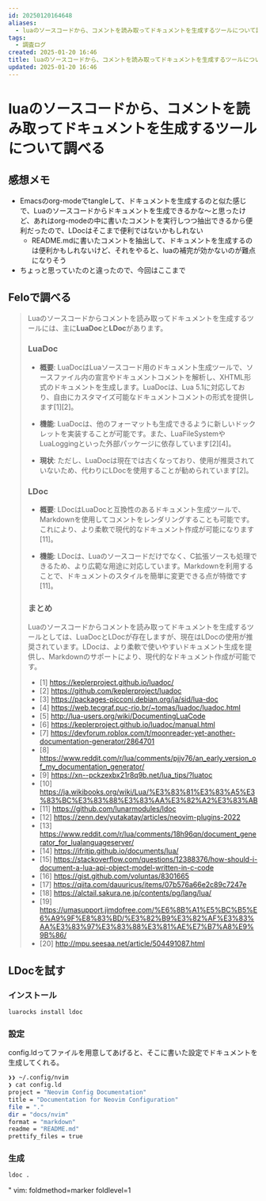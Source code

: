 ```yaml
---
id: 20250120164648
aliases:
  - luaのソースコードから、コメントを読み取ってドキュメントを生成するツールについて調べる
tags:
  - 調査ログ
created: 2025-01-20 16:46
title: luaのソースコードから、コメントを読み取ってドキュメントを生成するツールについて調べる
updated: 2025-01-20 16:46
---
```


# luaのソースコードから、コメントを読み取ってドキュメントを生成するツールについて調べる

## 感想メモ

- Emacsのorg-modeでtangleして、ドキュメントを生成するのと似た感じで、Luaのソースコードからドキュメントを生成できるかな〜と思ったけど、あれはorg-modeの中に書いたコメントを実行しつつ抽出できるから便利だったので、LDocはそこまで便利ではないかもしれない
    - README.mdに書いたコメントを抽出して、ドキュメントを生成するのは便利かもしれないけど、それをやると、luaの補完が効かないのが難点になりそう
- ちょっと思っていたのと違ったので、今回はここまで

## Feloで調べる
<!--{{{-->

> Luaのソースコードからコメントを読み取ってドキュメントを生成するツールには、主に**LuaDoc**と**LDoc**があります。
> 
> ### **LuaDoc**
> 
> - **概要**: LuaDocはLuaソースコード用のドキュメント生成ツールで、ソースファイル内の宣言やドキュメントコメントを解析し、XHTML形式のドキュメントを生成します。LuaDocは、Lua 5.1に対応しており、自由にカスタマイズ可能なドキュメントコメントの形式を提供します[1][2]。
> 
> - **機能**: LuaDocは、他のフォーマットも生成できるように新しいドックレットを実装することが可能です。また、LuaFileSystemやLuaLoggingといった外部パッケージに依存しています[2][4]。
> 
> - **現状**: ただし、LuaDocは現在では古くなっており、使用が推奨されていないため、代わりにLDocを使用することが勧められています[2]。
> 
> ### **LDoc**
> 
> - **概要**: LDocはLuaDocと互換性のあるドキュメント生成ツールで、Markdownを使用してコメントをレンダリングすることも可能です。これにより、より柔軟で現代的なドキュメント作成が可能になります[11]。
> 
> - **機能**: LDocは、Luaのソースコードだけでなく、C拡張ソースも処理できるため、より広範な用途に対応しています。Markdownを利用することで、ドキュメントのスタイルを簡単に変更できる点が特徴です[11]。
> 
> ### **まとめ**
> 
> Luaのソースコードからコメントを読み取ってドキュメントを生成するツールとしては、LuaDocとLDocが存在しますが、現在はLDocの使用が推奨されています。LDocは、より柔軟で使いやすいドキュメント生成を提供し、Markdownのサポートにより、現代的なドキュメント作成が可能です。
> 
> - [1] https://keplerproject.github.io/luadoc/
> - [2] https://github.com/keplerproject/luadoc
> - [3] https://packages-picconi.debian.org/ja/sid/lua-doc
> - [4] https://web.tecgraf.puc-rio.br/~tomas/luadoc/luadoc.html
> - [5] http://lua-users.org/wiki/DocumentingLuaCode
> - [6] https://keplerproject.github.io/luadoc/manual.html
> - [7] https://devforum.roblox.com/t/moonreader-yet-another-documentation-generator/2864701
> - [8] https://www.reddit.com/r/lua/comments/pjjv76/an_early_version_of_my_documentation_generator/
> - [9] https://xn--pckzexbx21r8q9b.net/lua_tips/?luatoc
> - [10] https://ja.wikibooks.org/wiki/Lua/%E3%83%81%E3%83%A5%E3%83%BC%E3%83%88%E3%83%AA%E3%82%A2%E3%83%AB
> - [11] https://github.com/lunarmodules/ldoc
> - [12] https://zenn.dev/yutakatay/articles/neovim-plugins-2022
> - [13] https://www.reddit.com/r/lua/comments/18h96qn/document_generator_for_lualanguageserver/
> - [14] https://ifritjp.github.io/documents/lua/
> - [15] https://stackoverflow.com/questions/12388376/how-should-i-document-a-lua-api-object-model-written-in-c-code
> - [16] https://gist.github.com/voluntas/8301665
> - [17] https://qiita.com/dauuricus/items/07b576a66e2c89c7247e
> - [18] https://alctail.sakura.ne.jp/contents/pg/lang/lua/
> - [19] https://umasupport.jimdofree.com/%E6%8B%A1%E5%BC%B5%E6%A9%9F%E8%83%BD/%E3%82%B9%E3%82%AF%E3%83%AA%E3%83%97%E3%83%88%E3%81%AE%E7%B7%A8%E9%9B%86/
> - [20] http://mpu.seesaa.net/article/504491087.html

<!--}}}-->

## LDocを試す

### インストール

```bash
luarocks install ldoc
```

### 設定

config.ldってファイルを用意してあげると、そこに書いた設定でドキュメントを生成してくれる。

```bash
❯❯ ~/.config/nvim
❯ cat config.ld
project = "Neovim Config Documentation"
title = "Documentation for Neovim Configuration"
file = "."
dir = "docs/nvim"
format = "markdown"
readme = "README.md"
prettify_files = true
```

### 生成

```bash
ldoc .
```

" vim: foldmethod=marker foldlevel=1
